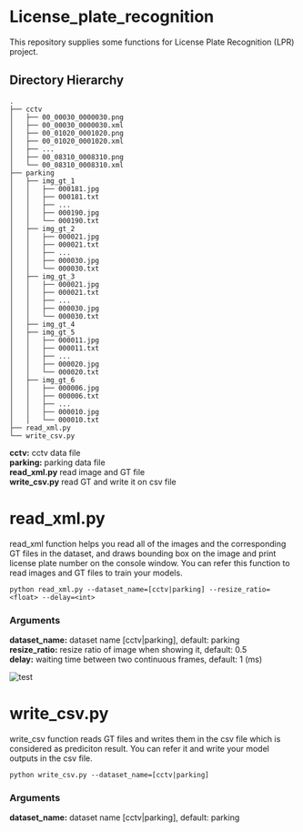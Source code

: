 # License_plate_recognition
This repository supplies some functions for License Plate Recognition (LPR) project.

## Directory Hierarchy
```
.
├── cctv
│   ├── 00_00030_0000030.png
│   ├── 00_00030_0000030.xml
│   ├── 00_01020_0001020.png
│   ├── 00_01020_0001020.xml
│   ├── ...
│   ├── 00_08310_0008310.png
│   └── 00_08310_0008310.xml
├── parking
│   ├── img_gt_1
│   │   ├── 000181.jpg
│   │   ├── 000181.txt
│   │   ├── ...
│   │   ├── 000190.jpg
│   │   └── 000190.txt
│   ├── img_gt_2
│   │   ├── 000021.jpg
│   │   ├── 000021.txt
│   │   ├── ...
│   │   ├── 000030.jpg
│   │   └── 000030.txt
│   ├── img_gt_3
│   │   ├── 000021.jpg
│   │   ├── 000021.txt
│   │   ├── ...
│   │   ├── 000030.jpg
│   │   └── 000030.txt
│   ├── img_gt_4
│   ├── img_gt_5
│   │   ├── 000011.jpg
│   │   ├── 000011.txt
│   │   ├── ...
│   │   ├── 000020.jpg
│   │   └── 000020.txt
│   ├── img_gt_6
│   │   ├── 000006.jpg
│   │   ├── 000006.txt
│   │   ├── ...
│   │   ├── 000010.jpg
│   │   └── 000010.txt
├── read_xml.py
└── write_csv.py  

```
**cctv:** cctv data file  
**parking:** parking data file  
**read_xml.py** read image and GT file  
**write_csv.py** read GT and write it on csv file

# read_xml.py
read_xml function helps you read all of the images and the corresponding GT files in the dataset, and draws bounding box on the image and print license plate number on the console window. You can refer this function to read images and GT files to train your models.
```
python read_xml.py --dataset_name=[cctv|parking] --resize_ratio=<float> --delay=<int>
```  
### Arguments
**dataset_name:** dataset name [cctv|parking], default: parking    
**resize_ratio:** resize ratio of image when showing it, default: 0.5  
**delay:** waiting time between two continuous frames, default: 1 (ms)  

![test](https://user-images.githubusercontent.com/37034031/40618502-a25722d4-62cc-11e8-9688-8b487af2b4de.gif)

# write_csv.py
write_csv function reads GT files and writes them in the csv file which is considered as prediciton result. You can refer it and write your model outputs in the csv file. 
```
python write_csv.py --dataset_name=[cctv|parking]
```  
### Arguments
**dataset_name:** dataset name [cctv|parking], default: parking     
